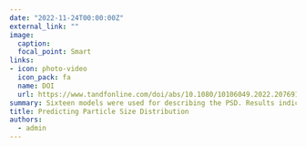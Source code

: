 ```yaml
---
date: "2022-11-24T00:00:00Z"
external_link: ""
image:
  caption: 
  focal_point: Smart
links:
- icon: photo-video
  icon_pack: fa
  name: DOI
  url: https://www.tandfonline.com/doi/abs/10.1080/10106049.2022.2076911
summary: Sixteen models were used for describing the PSD. Results indicated that the models had acceptable accuracy for describing the PSD curves. Importantly, the Jaky model, with only one fitting parameter was able to accurately describe PSD. Therefore, the parameter P in the Jaky model was used for spa­tial mapping of the PSD curve using DSM techniques. 
title: Predicting Particle Size Distribution
authors: 
  - admin
---
```


